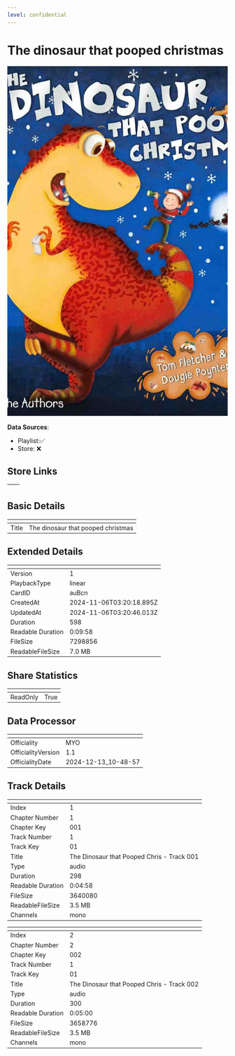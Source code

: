 ```yaml
---
level: confidential
---
```

# The dinosaur that pooped christmas

![card_[auBcn].png](../../img/cards/card_[auBcn].png)

**Data Sources**: 

- Playlist:✅
- Store: ❌


## Store Links

| <!-- --> | <!-- --> |
| - | - |


## Basic Details

| <!-- --> | <!-- --> |
| - | - |
| Title | The dinosaur that pooped christmas |


## Extended Details

| <!-- --> | <!-- --> |
| - | - |
| Version | 1 |
| PlaybackType | linear |
| CardID | auBcn |
| CreatedAt | 2024-11-06T03:20:18.895Z |
| UpdatedAt | 2024-11-06T03:20:46.013Z |
| Duration | 598 |
| Readable Duration | 0:09:58 |
| FileSize | 7298856 |
| ReadableFileSize | 7.0 MB |


## Share Statistics

| <!-- --> | <!-- --> |
| - | - |
| ReadOnly | True |


## Data Processor

| <!-- --> | <!-- --> |
| - | - |
| Officiality | MYO
| OfficialityVersion | 1.1
| OfficialityDate | 2024-12-13_10-48-57


## Track Details

| <!-- --> | <!-- --> |
| - | - |
| Index | 1 |
| Chapter Number | 1 |
| Chapter Key | 001 |
| Track Number | 1 |
| Track Key | 01 |
| Title | The Dinosaur that Pooped Chris - Track 001 |
| Type | audio |
| Duration | 298 |
| Readable Duration | 0:04:58 |
| FileSize | 3640080 |
| ReadableFileSize | 3.5 MB |
| Channels | mono |

| <!-- --> | <!-- --> |
| - | - |
| Index | 2 |
| Chapter Number | 2 |
| Chapter Key | 002 |
| Track Number | 1 |
| Track Key | 01 |
| Title | The Dinosaur that Pooped Chris - Track 002 |
| Type | audio |
| Duration | 300 |
| Readable Duration | 0:05:00 |
| FileSize | 3658776 |
| ReadableFileSize | 3.5 MB |
| Channels | mono |

